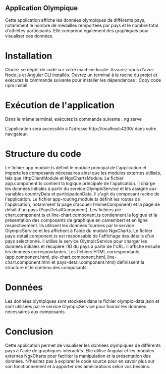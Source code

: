 ## Application Olympique

Cette application affiche les données olympiques de différents pays, notamment le nombre de médailles remportées par pays et le nombre total d'athlètes participants. Elle comprend également des graphiques pour visualiser ces données.

# Installation

Clonez ce dépôt de code sur votre machine locale.
Assurez-vous d'avoir Node.js et Angular CLI installés.
Ouvrez un terminal à la racine du projet et exécutez la commande suivante pour installer les dépendances :
Copy code
npm install

# Exécution de l'application

Dans le même terminal, exécutez la commande suivante : ng serve

L'application sera accessible à l'adresse http://localhost:4200/ dans votre navigateur.

# Structure du code

Le fichier app.module.ts définit le module principal de l'application et importe les composants nécessaires ainsi que les modules externes utilisés, tels que HttpClientModule et NgxChartsModule.
Le fichier app.component.ts contient la logique principale de l'application. Il charge les données initiales à partir du service OlympicService et les assigne aux variables countryData et participationData. Il s'agit du composant racine de l'application.
Le fichier app-routing.module.ts définit les routes de l'application, notamment la page d'accueil (HomeComponent) et la page de détail d'un pays (PaysDetailComponent).
Les fichiers pie-chart.component.ts et line-chart.component.ts contiennent la logique et la présentation des composants de graphique en camembert et en ligne respectivement. Ils utilisent les données fournies par le service OlympicService et les affichent à l'aide du module NgxCharts.
Le fichier pays-detail.component.ts est responsable de l'affichage des détails d'un pays sélectionné. Il utilise le service OlympicService pour charger les données initiales et récupère l'ID du pays à partir de l'URL. Il affiche ensuite les données correspondantes.
Les fichiers HTML correspondants (app.component.html, pie-chart.component.html, line-chart.component.html et pays-detail.component.html) définissent la structure et le contenu des composants.

# Données

Les données olympiques sont stockées dans le fichier olympic-data.json et sont utilisées par le service OlympicService pour fournir les données nécessaires aux composants.

# Conclusion

Cette application permet de visualiser les données olympiques de différents pays à l'aide de graphiques interactifs. Elle utilise Angular et les modules externes NgxCharts pour faciliter la manipulation et la présentation des données. N'hésitez pas à explorer le code source pour en savoir plus sur son fonctionnement et à apporter des améliorations selon vos besoins.
